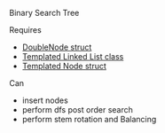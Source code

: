 Binary Search Tree

Requires
- [DoubleNode struct](https://github.com/ManavRachen/SDI/blob/50b1c7cba7caf6bdd0e66a84990b571dce1f7ab6/Nodes/Doubly%20Linked%20Node.h)
- [Templated Linked List class](https://github.com/ManavRachen/SDI/blob/50b1c7cba7caf6bdd0e66a84990b571dce1f7ab6/Singly%20Linked%20List/Template%20List/template%20Linked%20List.h)
- [Templated Node struct](https://github.com/ManavRachen/SDI/blob/50b1c7cba7caf6bdd0e66a84990b571dce1f7ab6/Nodes/template%20Node.h)

Can 
- insert nodes
- perform dfs post order search
- perform stem rotation and Balancing
